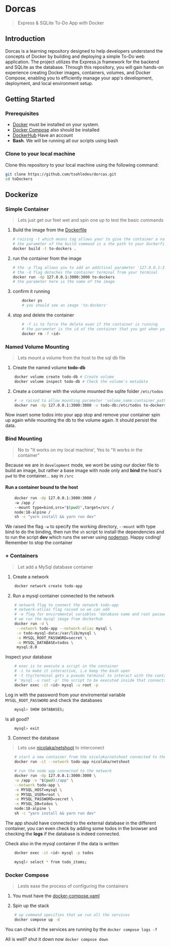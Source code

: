 # Dorcas
> Express & SQLite To-Do App with Docker

## Introduction

Dorcas is a learning repository designed to help developers understand the concepts of Docker by building and deploying a simple To-Do web application. The project utilizes the Express.js framework for the backend and SQLite as the database. Through this repository, you will gain hands-on experience creating Docker images, containers, volumes, and Docker Compose, enabling you to efficiently manage your app's development, deployment, and local environment setup.

## Getting Started

### Prerequisites

- [Docker](https://www.docker.com/get-started) must be installed on your system.
- [Docker Compose](https://docs.docker.com/compose/install/) also should be installed
- [DockerHub](https://hub.docker.com/) Have an account
- **Bash**. We will be running all our scripts using bash

### Clone to your local machine

Clone this repository to your local machine using the following command:

   ```bash
   git clone https://github.com/tsohledev/dorcas.git
   cd toDockers
   ```
## Dockerize 

### Simple Container
> Lets just get our feet wet and spin one up to test the basic commands

1. Build the image from the [Dockerfile]('./Dockerfile')
    ```bash
    # raising -t which means tag allows your to give the container a name in this case 'to-dockers'
    # the parameter of the build command is a the path to your Dockerfile, thus '.' specifys the same directory
    docker build -t to-dockers .
    ```
2. run the container from the image
    ```bash
    # the -p flag allows you to add an additinal parameter '127.0.0.1:3000:3000' for a port mapping between the host and the container
    # the -d flag detaches the container terminal from your terminal
    docker run -dp 127.0.0.1:3000:3000 to-dockers
    # the parameter here is the name of the image
    ```
3. confirm it running
    ```bash
        docker ps
        # you should see an image 'to-dockers'
    ```
4. stop and delete the container
    ```bash
        # -f is to force the delete even if the container is running
        # the parameter is the id of the container that you got when you ran the 'docker ps' command
        docker rm -f <id>
    ```
### Named Volume Mounting
> Lets mount a volume from the host to the sql db file

1. Create the named volume **todo-db**

```bash
    docker volume create todo-db # Create volume
    docker volume inspect todo-db # Check the volume's metadata
```

2. Create a container with the volume mounted the sqlite folder `/etc/todos`

```bash
    # -v raised to allow mounting parameter 'volume_name:container_path'
    docker run -dp 127.0.0.1:3000:3000 -v todo-db:/etc/todos to-dockers
```

Now insert some todos into your app stop and remove your container spin up again while mounting the db to the volume again. It should persist the data.

### Bind Mounting
> No to "It works on my local machine', Yes to "It works in the container"

Because we are in `development` mode, we wont be using our docker file to build an image, but rather a base image with node only and **bind** the host's ```pwd``` to the container... say in ```/src```

#### Run a container bound to the host

```bash
    docker run -dp 127.0.0.1:3000:3000 / 
    -w /app / 
    --mount type=bind,src="$(pwd)",target=/src / 
    node:18-alpine / 
    sh -c "yarn install && yarn run dev"
```

We raised the flag `-w` to specify the working directory, `--mount` with type bind to do the binding, then run the `sh` script to install the dependencies and to run the script **dev** which runs the server using [nodemon](https://www.npmjs.com/package/nodemon). Happy coding! Remember to stop the container

### + Containers

> Let add a MySql database container

1. Create a network

```bash
    docker network create todo-app
```

2. Run a mysql container connected to the network

```bash
    # network flag to connect the network todo-app
    # network-atlias flag raised so we can add
    # -e flag for enviromental variables 'database name and root password'
    # we run the mysql image from dockerhub
    docker run -d \
     --network todo-app --network-alias mysql \
     -v todo-mysql-data:/var/lib/mysql \
     -e MYSQL_ROOT_PASSWORD=secret \
     -e MYSQL_DATABASE=todos \
     mysql:8.0
```

Inspect your database

```bash
    # exec is to execute a script in the container
    # -i to make it interactive, i.e keep the bash open
    # -t tty/terminal gets a pseudo terminal to interact with the container
    # 'mysql -u root -p' the script to be executed inside that connects to the mysql server
    docker exec -it <id> mysql -u root -p
```

Log in with the password from your enviromental variable `MYSQL_ROOT_PASSWORD` and check the databases

```bash
    mysql> SHOW DATABASES;
```

Is all good?

```bash
    mysql> exit
```

3. Connect the database

> Lets use [nicolaka/netshoot](https://github.com/nicolaka/netshoot) to interconect

```bash
    # start a new container from the nicolaka/netshoot connected to the network todo-app
    docker run -it --network todo-app nicolaka/netshoot

    # run the node app connected to the network
    docker run -dp 127.0.0.1:3000:3000 \
    -w /app -v "$(pwd):/app" \
    --network todo-app \
    -e MYSQL_HOST=mysql \
    -e MYSQL_USER=root \
    -e MYSQL_PASSWORD=secret \
    -e MYSQL_DB=todos \
    node:18-alpine \
    sh -c "yarn install && yarn run dev"
```

The app should have connected to the external database in the different container, you can even check by adding some todos in the browser and checking the **logs** if the database is indeed connected.

Check also in the mysql container if the data is written 
```bash
    docker exec -it <id> mysql -p todos
```

```bash
    mysql> select * from todo_items;
```

### Docker Compose
> Lests ease the process of configuring the containers

1. You must have the [docker-compose.yaml](./docker-compose.yaml)

2. Spin up the stack 

```bash
    # up command specifies that we run all the services
    docker compose up -d
```

You can check if the services are running by the `docker compose logs -f`

All is well? shut it down now `docker compose down`
